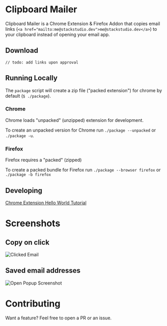 # Clipboard Mailer

Clipboard Mailer is a Chrome Extension & Firefox Addon that copies email links (`<a href="mailto:me@stackstudio.dev">me@stackstudio.dev</a>`) to your clipboard instead of opening your email app.

## Download

`// todo: add links upon approval`

## Running Locally

The `package` script will create a zip file ("packed extension") for chrome by default (`$ ./package`).

### Chrome

Chrome loads "unpacked" (unzipped) extension for development.

To create an unpacked version for Chrome run `./package --unpacked` or `./package -u`.

### Firefox

Firefox requires a "packed" (zipped)

To create a packed bundle for Firefox run `./package --browser firefox` or `./package -b firefox`

## Developing

[Chrome Extension Hello World Tutorial](https://developer.chrome.com/docs/extensions/get-started/tutorial/hello-world)

# Screenshots

## Copy on click

![Clicked Email ](https://stackstudio.dev/assets/images/chrome%20screenshot%202.png)

## Saved email addresses

![Open Popup Screenshot](https://stackstudio.dev/assets/images/chrome%20screenshot%201.png)

# Contributing

Want a feature? Feel free to open a PR or an issue.
